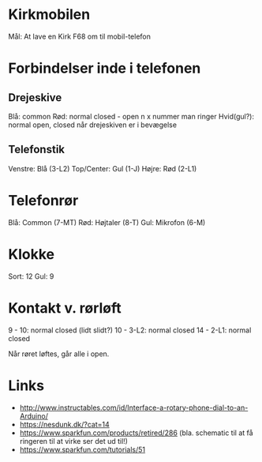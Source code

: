 # Kirkmobilen

Mål: At lave en Kirk F68 om til mobil-telefon

# Forbindelser inde i telefonen

## Drejeskive

Blå: common
Rød: normal closed - open n x nummer man ringer
Hvid(gul?): normal open, closed når drejeskiven er i bevægelse

## Telefonstik

Venstre: Blå (3-L2)
Top/Center: Gul (1-J)
Højre: Rød (2-L1)

# Telefonrør

Blå: Common (7-MT)
Rød: Højtaler (8-T)
Gul: Mikrofon (6-M)

# Klokke

Sort: 12
Gul: 9

# Kontakt v. rørløft

9 - 10: normal closed (lidt slidt?)
10 - 3-L2: normal closed
14 - 2-L1: normal closed

Når røret løftes, går alle i open.

# Links

* http://www.instructables.com/id/Interface-a-rotary-phone-dial-to-an-Arduino/
* https://nesdunk.dk/?cat=14
* https://www.sparkfun.com/products/retired/286 (bla. schematic til at få ringeren til at virke ser det ud til!)
* https://www.sparkfun.com/tutorials/51